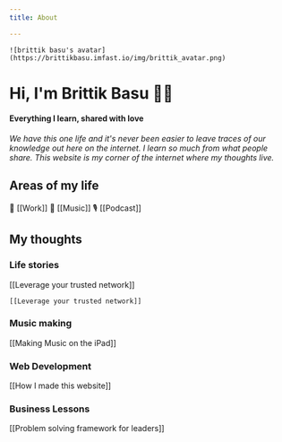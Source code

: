 ```yaml
---
title: About

---
```

    ![brittik basu's avatar](https://brittikbasu.imfast.io/img/brittik_avatar.png)

# Hi, I'm Brittik Basu 👋🏾

#### Everything I learn, shared with love

_We have this one life and it's never been easier to leave traces of our knowledge out here on the internet. I learn so much from what people share. This website is my corner of the internet where my thoughts live._

## Areas of my life

💼 \[\[Work\]\]    🎸 \[\[Music\]\]    🎙 \[\[Podcast\]\]

## My thoughts

### Life stories

\[\[Leverage your trusted network\]\]

`[[Leverage your trusted network]]`

### Music making

\[\[Making Music on the iPad\]\]

### Web Development

\[\[How I made this website\]\]

### Business Lessons

\[\[Problem solving framework for leaders\]\]